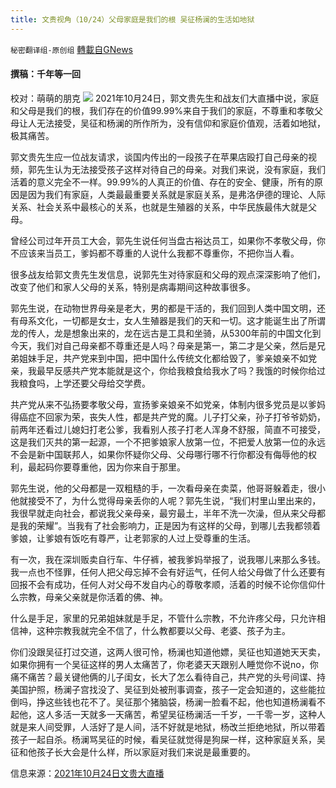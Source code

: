 ```yaml
---
title: 文贵视角（10/24）父母家庭是我们的根 吴征杨澜的生活如地狱
---
```

`秘密翻译组-原创组` [轉載自GNews](https://gnews.org/zh-hans/1615953/)

#### 撰稿：千年等一回
校对：萌萌的朋克
![](https://assets.gnews.org/wp-content/uploads/2021/10/Screen-Shot-2021-10-24-at-1.00.32-PM-2.png)
2021年10月24日，郭文贵先生和战友们大直播中说，家庭和父母是我们的根，我们存在的价值99.99%来自于我们的家庭，不尊重和孝敬父母让人无法接受，吴征和杨澜的所作所为，没有信仰和家庭价值观，活着如地狱，极其痛苦。

郭文贵先生应一位战友请求，谈国内传出的一段孩子在苹果店殴打自己母亲的视频，郭先生认为无法接受孩子这样对待自己的母亲。对我们来说，没有家庭，我们活着的意义完全不一样。99.99%的人真正的价值、存在的安全、健康，所有的原因是因为我们有家庭，人类最最重要关系就是家庭关系，是弗洛伊德的理论、人际关系、社会关系中最核心的关系，也就是生殖器的关系，中华民族最伟大就是父母。

曾经公司过年开员工大会，郭先生说任何当盘古裕达员工，如果你不孝敬父母，你不应该来当员工，爹妈都不尊重的人说什么我都不尊重你，不把你当人看。

很多战友给郭文贵先生发信息，说郭先生对待家庭和父母的观点深深影响了他们，改变了他们和家人父母的关系，特别是病毒期间这种故事很多。

郭先生说，在动物世界母亲是老大，男的都是干活的，我们回到人类中国文明，还有母系文化，一切都是女士，女人生殖器是我们的天和一切。这才能诞生出了所谓龙的传人，龙是想象出来的，龙在远古是工具和坐骑，从5300年前的中国文化到今天，我们对自己母亲都不尊重还是人吗？母亲是第一，第二才是父亲，然后是兄弟姐妹手足，共产党来到中国，把中国什么传统文化都给毁了，爹亲娘亲不如党亲，我最早反感共产党本能就是这个，你给我粮食给我水了吗？我饿的时候你给过我粮食吗，上学还要父母给交学费。

共产党从来不弘扬要孝敬父母，宣扬爹亲娘亲不如党亲，体制内很多党员是以爹妈得癌症不回家为荣，丧失人性，都是共产党的魔。儿子打父亲，孙子打爷爷奶奶，前两年还看过儿媳妇打老公爹，我看别人孩子打老人浑身不舒服，简直不可接受，这是我们灭共的第一起源，一个不把爹娘家人放第一位，不把爱人放第一位的永远不会是新中国联邦人，如果你怀疑你父母、父母哪行哪不行你都没有侮辱他的权利，最起码你要尊重他，因为你来自于那里。

郭先生说，他的父母都是一双粗糙的手，一次看母亲在卖菜，他哥哥躲着走，很小他就接受不了，为什么觉得母亲丢你的人呢？郭先生说，“我们村里山里出来的，我很早就走向社会，都说我父亲母亲，最穷最土，半年不洗一次澡，但从来父母都是我的荣耀”。当我有了社会影响力，正是因为有这样的父母，到哪儿去我都领着爹娘，让爹娘有饭吃有尊严，让老郭家的人过上受尊重的生活。

有一次，我在深圳贩卖自行车、牛仔裤，被我爹妈举报了，说我哪儿来那么多钱。我一点也不怪罪，任何人把父母忘掉不会有好运气，任何人给父母做了什么还要有回报不会有成功，任何人对父母不发自内心的尊敬孝顺，活着的时候不论你信仰什么宗教，母亲父亲就是你活着的佛、神。

什么是手足，家里的兄弟姐妹就是手足，不管什么宗教，不允许疼父母，只允许相信神，这种宗教我就完全不信了，什么教都要以父母、老婆、孩子为主。

你们没跟吴征打过交道，这两人很可怜，杨澜也知道他嫖，吴征也知道她天天卖，如果你拥有一个吴征这样的男人太痛苦了，你老婆天天跟别人睡觉你不说no，你痛不痛苦？最关键他俩的儿子闺女，长大了怎么看待自己，共产党的头号间谍、持美国护照，杨澜子宫找没了、吴征到处被刑事调查，孩子一定会知道的，这些能拉倒吗，挣这些钱也花不了。吴征那个猪脑袋，杨澜一脸看不起，他也知道杨澜看不起他，这人多活一天就多一天痛苦，希望吴征杨澜活一千岁，一千零一岁，这种人就是来人间受罪，人活好了是人间，活不好就是地狱，杨改兰拒绝地狱，所以带着孩子一起自杀。杨澜骂吴征的时候，看吴征就觉得是狗屎一样，这种家庭关系，吴征和他孩子长大会是什么样，所以家庭对我们来说是最重要的。

信息来源：[2021年10月24日文贵大直播](https://gtv.org/video/id=617551cfeadeb11f5e79f5d5)
